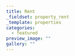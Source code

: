 ```yaml
---
title: Rent
_fieldset: property_rent
_template: properties
categories:
  - featured
preview_image: ""
gallery: ""
---
```

